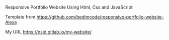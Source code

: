 Responsive Portfolio Website Using Html, Css and JavaScript

Template from https://github.com/bedimcode/responsive-portfolio-website-Alexa

My URL https://nsid.gitlab.io/my-website/
